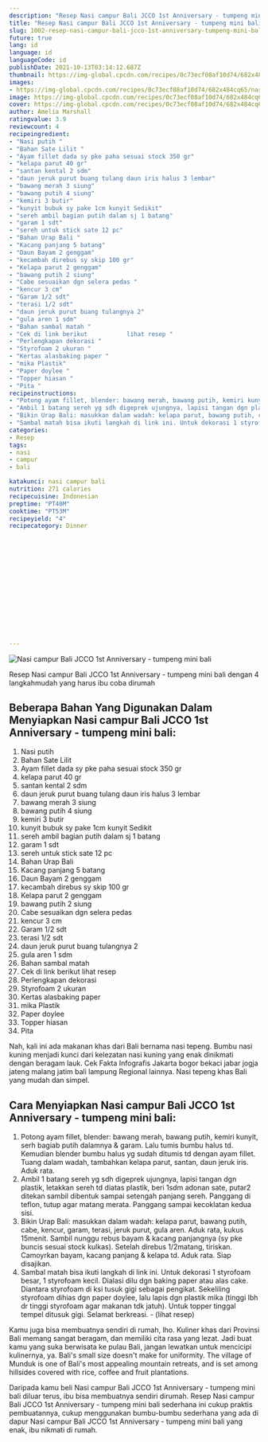 ```yaml
---
description: "Resep Nasi campur Bali JCCO 1st Anniversary - tumpeng mini bali Anti Gagal"
title: "Resep Nasi campur Bali JCCO 1st Anniversary - tumpeng mini bali Anti Gagal"
slug: 1002-resep-nasi-campur-bali-jcco-1st-anniversary-tumpeng-mini-bali-anti-gagal
future: true
lang: id
language: id
languageCode: id
publishDate: 2021-10-13T03:14:12.687Z 
thumbnail: https://img-global.cpcdn.com/recipes/0c73ecf08af10d74/682x484cq65/nasi-campur-bali-jcco-1st-anniversary-tumpeng-mini-bali-foto-resep-utama.webp
images:
- https://img-global.cpcdn.com/recipes/0c73ecf08af10d74/682x484cq65/nasi-campur-bali-jcco-1st-anniversary-tumpeng-mini-bali-foto-resep-utama.webp
image: https://img-global.cpcdn.com/recipes/0c73ecf08af10d74/682x484cq65/nasi-campur-bali-jcco-1st-anniversary-tumpeng-mini-bali-foto-resep-utama.webp
cover: https://img-global.cpcdn.com/recipes/0c73ecf08af10d74/682x484cq65/nasi-campur-bali-jcco-1st-anniversary-tumpeng-mini-bali-foto-resep-utama.webp
author: Amelia Marshall
ratingvalue: 3.9
reviewcount: 4
recipeingredient:
- "Nasi putih "
- "Bahan Sate Lilit "
- "Ayam fillet dada sy pke paha sesuai stock 350 gr"
- "kelapa parut 40 gr"
- "santan kental 2 sdm"
- "daun jeruk purut buang tulang daun iris halus 3 lembar"
- "bawang merah 3 siung"
- "bawang putih 4 siung"
- "kemiri 3 butir"
- "kunyit bubuk sy pake 1cm kunyit Sedikit"
- "sereh ambil bagian putih dalam sj 1 batang"
- "garam 1 sdt"
- "sereh untuk stick sate 12 pc"
- "Bahan Urap Bali "
- "Kacang panjang 5 batang"
- "Daun Bayam 2 genggam"
- "kecambah direbus sy skip 100 gr"
- "Kelapa parut 2 genggam"
- "bawang putih 2 siung"
- "Cabe sesuaikan dgn selera pedas "
- "kencur 3 cm"
- "Garam 1/2 sdt"
- "terasi 1/2 sdt"
- "daun jeruk purut buang tulangnya 2"
- "gula aren 1 sdm"
- "Bahan sambal matah "
- "Cek di link berikut           lihat resep "
- "Perlengkapan dekorasi "
- "Styrofoam 2 ukuran "
- "Kertas alasbaking paper "
- "mika Plastik"
- "Paper doylee "
- "Topper hiasan "
- "Pita "
recipeinstructions:
- "Potong ayam fillet, blender: bawang merah, bawang putih, kemiri kunyit, serh bagiab putih dalamnya &amp; garam. Lalu tumis bumbu halus td. Kemudian blender bumbu halus yg sudah ditumis td dengan ayam fillet. Tuang dalam wadah, tambahkan kelapa parut, santan, daun jeruk iris. Aduk rata."
- "Ambil 1 batang sereh yg sdh digeprek ujungnya, lapisi tangan dgn plastik, letakkan sereh td diatas plastik, beri 1sdm adonan sate, putar2 ditekan sambil dibentuk sampai setengah panjang sereh. Panggang di teflon, tutup agar matang merata. Panggang sampai kecoklatan kedua sisi."
- "Bikin Urap Bali: masukkan dalam wadah: kelapa parut, bawang putih, cabe, kencur, garam, terasi, jeruk purut, gula aren. Aduk rata, kukus 15menit. Sambil nunggu rebus bayam &amp; kacang panjangnya (sy pke buncis sesuai stock kulkas). Setelah direbus 1/2matang, tiriskan. Camoyrkan bayam, kacang panjang &amp; kelapa td. Aduk rata. Siap disajikan."
- "Sambal matah bisa ikuti langkah di link ini. Untuk dekorasi 1 styrofoam besar, 1 styrofoam kecil. Dialasi dilu dgn baking paper atau alas cake. Diantara styrofoam di ksi tusuk gigi sebagai pengikat. Sekeliling styrofoam dihias dgn paper doylee, lalu lapis dgn plastik mika (tinggi lbh dr tinggi styrofoam agar makanan tdk jatuh). Untuk topper tinggal tempel ditusuk gigi. Selamat berkreasi.           (lihat resep)"
categories:
- Resep
tags:
- nasi
- campur
- bali

katakunci: nasi campur bali 
nutrition: 271 calories
recipecuisine: Indonesian
preptime: "PT40M"
cooktime: "PT53M"
recipeyield: "4"
recipecategory: Dinner


     
    
    
    
    
    
    
    
    
    
    
      
    
---
```



![Nasi campur Bali JCCO 1st Anniversary - tumpeng mini bali](https://img-global.cpcdn.com/recipes/0c73ecf08af10d74/682x484cq65/nasi-campur-bali-jcco-1st-anniversary-tumpeng-mini-bali-foto-resep-utama.webp)

Resep Nasi campur Bali JCCO 1st Anniversary - tumpeng mini bali    dengan 4 langkahmudah yang harus ibu coba dirumah

<!--inarticleads1-->

## Beberapa Bahan Yang Digunakan Dalam Menyiapkan Nasi campur Bali JCCO 1st Anniversary - tumpeng mini bali:

1. Nasi putih 
1. Bahan Sate Lilit 
1. Ayam fillet dada sy pke paha sesuai stock 350 gr
1. kelapa parut 40 gr
1. santan kental 2 sdm
1. daun jeruk purut buang tulang daun iris halus 3 lembar
1. bawang merah 3 siung
1. bawang putih 4 siung
1. kemiri 3 butir
1. kunyit bubuk sy pake 1cm kunyit Sedikit
1. sereh ambil bagian putih dalam sj 1 batang
1. garam 1 sdt
1. sereh untuk stick sate 12 pc
1. Bahan Urap Bali 
1. Kacang panjang 5 batang
1. Daun Bayam 2 genggam
1. kecambah direbus sy skip 100 gr
1. Kelapa parut 2 genggam
1. bawang putih 2 siung
1. Cabe sesuaikan dgn selera pedas 
1. kencur 3 cm
1. Garam 1/2 sdt
1. terasi 1/2 sdt
1. daun jeruk purut buang tulangnya 2
1. gula aren 1 sdm
1. Bahan sambal matah 
1. Cek di link berikut           lihat resep 
1. Perlengkapan dekorasi 
1. Styrofoam 2 ukuran 
1. Kertas alasbaking paper 
1. mika Plastik
1. Paper doylee 
1. Topper hiasan 
1. Pita 

Nah, kali ini ada makanan khas dari Bali bernama nasi tepeng. Bumbu nasi kuning menjadi kunci dari kelezatan nasi kuning yang enak dinikmati dengan beragam lauk. Cek Fakta Infografis Jakarta bogor bekaci jabar jogja jateng malang jatim bali lampung Regional lainnya. Nasi tepeng khas Bali yang mudah dan simpel. 

<!--inarticleads2-->

## Cara Menyiapkan Nasi campur Bali JCCO 1st Anniversary - tumpeng mini bali:

1. Potong ayam fillet, blender: bawang merah, bawang putih, kemiri kunyit, serh bagiab putih dalamnya &amp; garam. Lalu tumis bumbu halus td. Kemudian blender bumbu halus yg sudah ditumis td dengan ayam fillet. Tuang dalam wadah, tambahkan kelapa parut, santan, daun jeruk iris. Aduk rata.
1. Ambil 1 batang sereh yg sdh digeprek ujungnya, lapisi tangan dgn plastik, letakkan sereh td diatas plastik, beri 1sdm adonan sate, putar2 ditekan sambil dibentuk sampai setengah panjang sereh. Panggang di teflon, tutup agar matang merata. Panggang sampai kecoklatan kedua sisi.
1. Bikin Urap Bali: masukkan dalam wadah: kelapa parut, bawang putih, cabe, kencur, garam, terasi, jeruk purut, gula aren. Aduk rata, kukus 15menit. Sambil nunggu rebus bayam &amp; kacang panjangnya (sy pke buncis sesuai stock kulkas). Setelah direbus 1/2matang, tiriskan. Camoyrkan bayam, kacang panjang &amp; kelapa td. Aduk rata. Siap disajikan.
1. Sambal matah bisa ikuti langkah di link ini. Untuk dekorasi 1 styrofoam besar, 1 styrofoam kecil. Dialasi dilu dgn baking paper atau alas cake. Diantara styrofoam di ksi tusuk gigi sebagai pengikat. Sekeliling styrofoam dihias dgn paper doylee, lalu lapis dgn plastik mika (tinggi lbh dr tinggi styrofoam agar makanan tdk jatuh). Untuk topper tinggal tempel ditusuk gigi. Selamat berkreasi. -           (lihat resep)


Kamu juga bisa membuatnya sendiri di rumah, lho. Kuliner khas dari Provinsi Bali memang sangat beragam, dan memiliki cita rasa yang lezat. Jadi buat kamu yang suka berwisata ke pulau Bali, jangan lewatkan untuk mencicipi kulinernya, ya. Bali&#39;s small size doesn&#39;t make for uniformity. The village of Munduk is one of Bali&#39;s most appealing mountain retreats, and is set among hillsides covered with rice, coffee and fruit plantations. 

Daripada kamu beli  Nasi campur Bali JCCO 1st Anniversary - tumpeng mini bali  diluar terus, ibu  bisa membuatnya sendiri dirumah. Resep  Nasi campur Bali JCCO 1st Anniversary - tumpeng mini bali  sederhana ini cukup praktis pembuatannya, cukup menggunakan bumbu-bumbu sederhana yang ada di dapur  Nasi campur Bali JCCO 1st Anniversary - tumpeng mini bali  yang enak, ibu nikmati di rumah.
